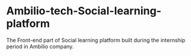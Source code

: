 # Ambilio-tech-Social-learning-platform
The Front-end part of Social learning platform built during the internship period in Ambilio company.
